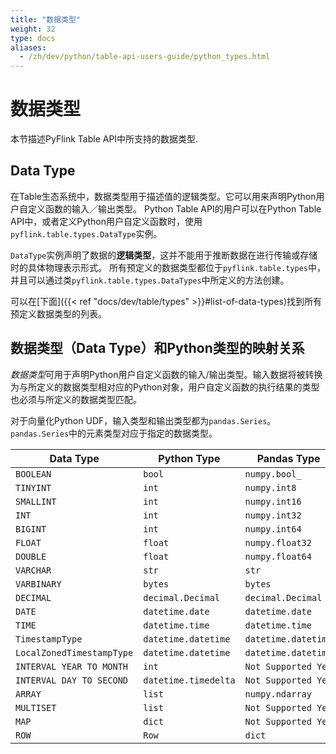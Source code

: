 ```yaml
---
title: "数据类型"
weight: 32
type: docs
aliases:
  - /zh/dev/python/table-api-users-guide/python_types.html
---
```

<!--
Licensed to the Apache Software Foundation (ASF) under one
or more contributor license agreements.  See the NOTICE file
distributed with this work for additional information
regarding copyright ownership.  The ASF licenses this file
to you under the Apache License, Version 2.0 (the
"License"); you may not use this file except in compliance
with the License.  You may obtain a copy of the License at

  http://www.apache.org/licenses/LICENSE-2.0

Unless required by applicable law or agreed to in writing,
software distributed under the License is distributed on an
"AS IS" BASIS, WITHOUT WARRANTIES OR CONDITIONS OF ANY
KIND, either express or implied.  See the License for the
specific language governing permissions and limitations
under the License.
-->

# 数据类型

本节描述PyFlink Table API中所支持的数据类型.



Data Type
---------

在Table生态系统中，数据类型用于描述值的逻辑类型。它可以用来声明Python用户自定义函数的输入／输出类型。
Python Table API的用户可以在Python Table API中，或者定义Python用户自定义函数时，使用`pyflink.table.types.DataType`实例。

`DataType`实例声明了数据的**逻辑类型**，这并不能用于推断数据在进行传输或存储时的具体物理表示形式。
所有预定义的数据类型都位于`pyflink.table.types`中，并且可以通过类`pyflink.table.types.DataTypes`中所定义的方法创建。

可以在[下面]({{< ref "docs/dev/table/types" >}}#list-of-data-types)找到所有预定义数据类型的列表。

数据类型（Data Type）和Python类型的映射关系
------------------

*数据类型*可用于声明Python用户自定义函数的输入/输出类型。输入数据将被转换为与所定义的数据类型相对应的Python对象，用户自定义函数的执行结果的类型也必须与所定义的数据类型匹配。

对于向量化Python UDF，输入类型和输出类型都为`pandas.Series`。`pandas.Series`中的元素类型对应于指定的数据类型。

| Data Type | Python Type | Pandas Type |
|-----------|------|--------------------|
| `BOOLEAN` | `bool` | `numpy.bool_` |
| `TINYINT` | `int` | `numpy.int8` |
| `SMALLINT` | `int` | `numpy.int16` |
| `INT` | `int` | `numpy.int32` |
| `BIGINT` | `int` | `numpy.int64` |
| `FLOAT` | `float` | `numpy.float32` |
| `DOUBLE` | `float` | `numpy.float64` |
| `VARCHAR` | `str` | `str` |
| `VARBINARY` | `bytes` | `bytes` |
| `DECIMAL` | `decimal.Decimal` | `decimal.Decimal` |
| `DATE` | `datetime.date` | `datetime.date` |
| `TIME` | `datetime.time` | `datetime.time` |
| `TimestampType` | `datetime.datetime` | `datetime.datetime` |
| `LocalZonedTimestampType` | `datetime.datetime` | `datetime.datetime` |
| `INTERVAL YEAR TO MONTH` | `int` | `Not Supported Yet` |
| `INTERVAL DAY TO SECOND` | `datetime.timedelta` | `Not Supported Yet` |
| `ARRAY` | `list` | `numpy.ndarray` |
| `MULTISET` | `list` | `Not Supported Yet` |
| `MAP` | `dict` | `Not Supported Yet` |
| `ROW` | `Row` | `dict` |
